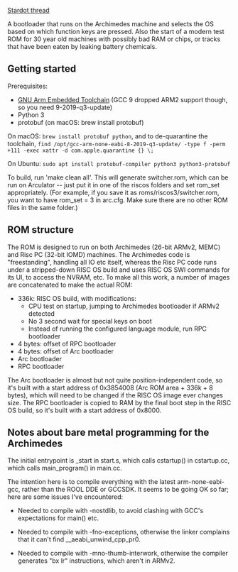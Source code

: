 [Stardot thread](https://stardot.org.uk/forums/viewtopic.php?f=30&t=16420)

A bootloader that runs on the Archimedes machine and selects the OS based on
which function keys are pressed.  Also the start of a modern test ROM for 30
year old machines with possibly bad RAM or chips, or tracks that have been
eaten by leaking battery chemicals.

Getting started
---------------

Prerequisites:
- [GNU Arm Embedded Toolchain](https://developer.arm.com/downloads/-/gnu-rm) (GCC 9 dropped ARM2 support though, so you need 9-2019-q3-update)
- Python 3
- protobuf (on macOS: brew install protobuf)

On macOS: `brew install protobuf python`, and to de-quarantine the toolchain, `find /opt/gcc-arm-none-eabi-8-2019-q3-update/ -type f -perm +111 -exec xattr -d com.apple.quarantine {} \;`

On Ubuntu: `sudo apt install protobuf-compiler python3 python3-protobuf`

To build, run 'make clean all'.  This will generate switcher.rom, which can be
run on Arculator -- just put it in one of the riscos folders and set rom_set
appropriately.  (For example, if you save it as roms/riscos3/switcher.rom, you
want to have rom_set = 3 in arc.cfg.  Make sure there are no other ROM files
in the same folder.)

ROM structure
-------------

The ROM is designed to run on both Archimedes (26-bit ARMv2, MEMC) and Risc PC
(32-bit IOMD) machines.  The Archimedes code is "freestanding", handling all
IO etc itself, whereas the Risc PC code runs under a stripped-down RISC OS
build and uses RISC OS SWI commands for its UI, to access the NVRAM, etc.  To
make all this work, a number of images are concatenated to make the actual
ROM:

- 336k: RISC OS build, with modifications:
  - CPU test on startup, jumping to Archimedes bootloader if ARMv2 detected
  - No 3 second wait for special keys on boot
  - Instead of running the configured language module, run RPC bootloader
- 4 bytes: offset of RPC bootloader
- 4 bytes: offset of Arc bootloader
- Arc bootloader
- RPC bootloader

The Arc bootloader is almost but not quite position-independent code, so it's
built with a start address of 0x3854008 (Arc ROM area + 336k + 8 bytes), which
will need to be changed if the RISC OS image ever changes size.  The RPC
bootloader is copied to RAM by the final boot step in the RISC OS build, so
it's built with a start address of 0x8000.

Notes about bare metal programming for the Archimedes
-----------------------------------------------------

The initial entrypoint is \_start in start.s, which calls cstartup() in
cstartup.cc, which calls main_program() in main.cc.

The intention here is to compile everything with the latest arm-none-eabi-gcc,
rather than the ROOL DDE or GCCSDK.  It seems to be going OK so far; here are
some issues I've encountered:

- Needed to compile with -nostdlib, to avoid clashing with GCC's
  expectations for main() etc.

- Needed to compile with -fno-exceptions, otherwise the linker
  complains that it can't find \__aeabi_unwind_cpp_pr0.

- Needed to compile with -mno-thumb-interwork, otherwise the compiler
  generates "bx lr" instructions, which aren't in ARMv2.

